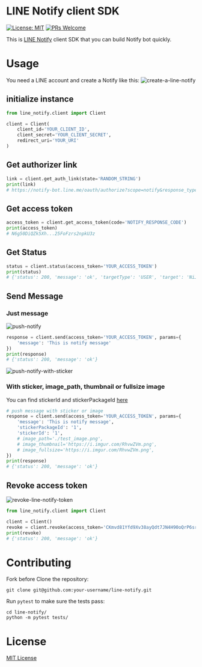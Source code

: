 # LINE Notify client SDK
[![License: MIT](https://img.shields.io/badge/License-MIT-blue.svg)](https://opensource.org/licenses/MIT)
[![PRs Welcome](https://img.shields.io/badge/PRs-welcome-brightgreen.svg)](https://github.com/louis70109/line-notify#contributing)

This is [LINE Notify](https://notify-bot.line.me/doc/en/) client SDK that you can build Notify bot quickly.

# Usage

You need a LINE account and create a Notify like this:
![create-a-line-notify](https://i.imgur.com/m9q4jLO.png)

## initialize instance

```python
from line_notify.client import Client

client = Client(
    client_id='YOUR_CLIENT_ID',
    client_secret='YOUR_CLIENT_SECRET',
    redirect_uri='YOUR_URI'
)
```
## Get authorizer link

```python
link = client.get_auth_link(state='RANDOM_STRING')
print(link)
# https://notify-bot.line.me/oauth/authorize?scope=notify&response_type=code&client_id=QxUxF..........i51eITH&redirect_uri=http%3A%2F%2Flocalhost%3A5000%2Fnotify&state=foo
```

## Get access token

```python
access_token = client.get_access_token(code='NOTIFY_RESPONSE_CODE')
print(access_token)
# N6g50DiQZk5Xh...25FoFzrs2npkU3z
```

## Get Status
```python
status = client.status(access_token='YOUR_ACCESS_TOKEN')
print(status)
# {'status': 200, 'message': 'ok', 'targetType': 'USER', 'target': 'NiJia Lin'}
```


## Send Message

### Just message
![push-notify](https://i.imgur.com/RhvwZVm.png)

```python
response = client.send(access_token='YOUR_ACCESS_TOKEN', params={
    'message': 'This is notify message'
})
print(response)
# {'status': 200, 'message': 'ok'}
```
![push-notify-with-sticker](https://i.imgur.com/EWpZahk.png)

### With sticker, image_path, thumbnail or fullsize image
You can find stickerId and stickerPackageId [here](https://devdocs.line.me/files/sticker_list.pdf) 
```python
# push message with sticker or image
response = client.send(access_token='YOUR_ACCESS_TOKEN', params={
    'message': 'This is notify message',
    'stickerPackageId': '1',
    'stickerId': '1',
    # image_path='./test_image.png',
    # image_thumbnail='https://i.imgur.com/RhvwZVm.png',
    # image_fullsize='https://i.imgur.com/RhvwZVm.png',
})
print(response)
# {'status': 200, 'message': 'ok'}
```

## Revoke access token
![revoke-line-notify-token](https://i.imgur.com/7GAAzOi.png)

```python
from line_notify.client import Client

client = Client()
revoke = client.revoke(access_token='CKmvd81Yfd9Xv38ayQdt7JN4H90oQrP6srFmKckx3sL')
print(revoke)
# {'status': 200, 'message': 'ok'}
```

# Contributing

Fork before Clone the repository:
```shell script
git clone git@github.com:your-username/line-notify.git
```

Run `pytest` to make sure the tests pass:
```shell script
cd line-notify/
python -m pytest tests/ 
```
# License
[MIT License](https://github.com/louis70109/line-notify/blob/master/LICENSE)